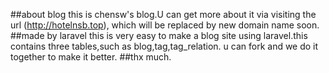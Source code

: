 ##about blog
this is chensw's blog.U can get more about it via visiting the url (http://hotelnsb.top), which will be replaced by new domain name soon.
##made by laravel
this is very easy to make a blog site using laravel.this contains three tables,such as blog,tag,tag_relation.
u can fork and we do it together to make it better.
##thx much. 